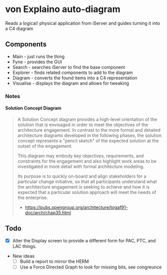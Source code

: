 # von Explaino auto-diagram

Reads a logical/ physical application from iServer and guides turning it into a C4 diagram

## Components

* Main - just runs the thing
* Fyne - provides the GUI
* Search - searches iServer to find the base component
* Explorer - finds related components to add to the diagram
* Diagram - converts the found items into a C4 representation
* Visualise - displays the diagram and allows for tweaking

### Notes

#### Solution Concept Diagram

> A Solution Concept diagram provides a high-level orientation of the solution that is envisaged in order to meet the objectives of the architecture engagement. In contrast to the more formal and detailed architecture diagrams developed in the following phases, the solution concept represents a "pencil sketch" of the expected solution at the outset of the engagement.
> 
> This diagram may embody key objectives, requirements, and constraints for the engagement and also highlight work areas to be investigated in more detail with formal architecture modeling.
> 
> Its purpose is to quickly on-board and align stakeholders for a particular change initiative, so that all participants understand what the architecture engagement is seeking to achieve and how it is expected that a particular solution approach will meet the needs of the enterprise.
>
> - https://pubs.opengroup.org/architecture/togaf91-doc/arch/chap35.html

## Todo

* [x] Alter the Display screen to provide a different form for PAC, PTC, and LAC things.
* New ideas
  * [ ] Build a report to mirror the HERM
  * [ ] Use a Force Directed Graph to look for missing bits, see congreunce
